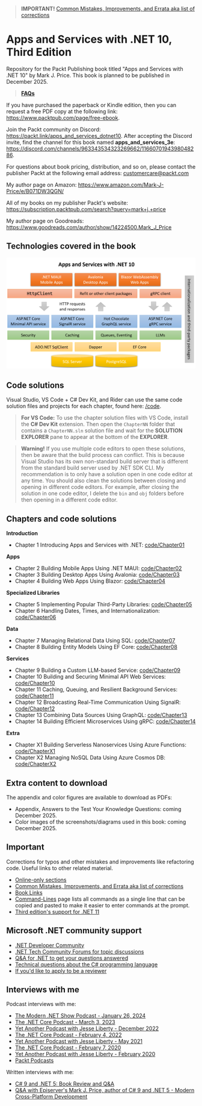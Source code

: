 > **IMPORTANT!** [Common Mistakes, Improvements, and Errata aka list of corrections](docs/errata/README.md)

# Apps and Services with .NET 10, Third Edition

Repository for the Packt Publishing book titled "Apps and Services with .NET 10" by Mark J. Price. This book is planned to be published in December 2025.

> **[FAQs](https://github.com/markjprice/markjprice/blob/main/FAQs.md)**

If you have purchased the paperback or Kindle edition, then you can request a free PDF copy at the following link: https://www.packtpub.com/page/free-ebook.

Join the Packt community on Discord: https://packt.link/apps_and_services_dotnet10. After accepting the Discord invite, find the channel for this book named **apps_and_services_3e**: https://discord.com/channels/963343534323269662/1166070194398048286.

For questions about book pricing, distribution, and so on, please contact the publisher Packt at the following email address: customercare@packt.com

My author page on Amazon: https://www.amazon.com/Mark-J-Price/e/B071DW3QGN/ 

All of my books on my publisher Packt's website: https://subscription.packtpub.com/search?query=mark+j.+price

My author page on Goodreads: https://www.goodreads.com/author/show/14224500.Mark_J_Price

## Technologies covered in the book

![Technologies covered in Apps and Services with .NET 10](docs/assets/apps-services-net10-diagram.png)

## Code solutions

Visual Studio, VS Code + C# Dev Kit, and Rider can use the same code solution files and projects for each chapter, found here: [/code](/code). 

> **For VS Code:** To use the chapter solution files with VS Code, install the **C# Dev Kit** extension. Then open the `ChapterNN` folder that contains a `ChapterNN.sln` solution file and wait for the **SOLUTION EXPLORER** pane to appear at the bottom of the **EXPLORER**.

> **Warning!** If you use multiple code editors to open these solutions, then be aware that the build process can conflict. This is because Visual Studio has its own non-standard build server that is different from the standard build server used by .NET SDK CLI. My recommendation is to only have a solution open in one code editor at any time. You should also clean the solutions between closing and opening in different code editors. For example, after closing the solution in one code editor, I delete the `bin` and `obj` folders before then opening in a different code editor.

## Chapters and code solutions

**Introduction**
- Chapter 1 Introducing Apps and Services with .NET: [code/Chapter01](code/Chapter01)

**Apps**
- Chapter 2 Building Mobile Apps Using .NET MAUI: [code/Chapter02](code/Chapter02)
- Chapter 3 Building Desktop Apps Using Avalonia: [code/Chapter03](code/Chapter03)
- Chapter 4 Building Web Apps Using Blazor: [code/Chapter04](code/Chapter04)

**Specialized Libraries**
- Chapter 5 Implementing Popular Third-Party Libraries: [code/Chapter05](code/Chapter05)
- Chapter 6 Handling Dates, Times, and Internationalization: [code/Chapter06](code/Chapter06)

**Data**
- Chapter 7 Managing Relational Data Using SQL: [code/Chapter07](code/Chapter07)
- Chapter 8 Building Entity Models Using EF Core: [code/Chapter08](code/Chapter08)

**Services**
- Chapter 9 Building a Custom LLM-based Service: [code/Chapter09](code/Chapter09)
- Chapter 10 Building and Securing Minimal API Web Services: [code/Chapter10](code/Chapter10)
- Chapter 11 Caching, Queuing, and Resilient Background Services: [code/Chapter11](code/Chapter11)
- Chapter 12 Broadcasting Real-Time Communication Using SignalR: [code/Chapter12](code/Chapter12)
- Chapter 13 Combining Data Sources Using GraphQL: [code/Chapter13](code/Chapter13)
- Chapter 14 Building Efficient Microservices Using gRPC: [code/Chapter14](code/Chapter14)

**Extra**
- Chapter X1 Building Serverless Nanoservices Using Azure Functions: [code/ChapterX1](code/ChapterX1)
- Chapter X2 Managing NoSQL Data Using Azure Cosmos DB: [code/ChapterX2](code/ChapterX2)

## Extra content to download

The appendix and color figures are available to download as PDFs:

- Appendix, Answers to the Test Your Knowledge Questions: coming December 2025.
- Color images of the screenshots/diagrams used in this book: coming December 2025.

## Important
Corrections for typos and other mistakes and improvements like refactoring code. Useful links to other related material. 
- [Online-only sections](docs/README.md)
- [Common Mistakes, Improvements, and Errata aka list of corrections](docs/errata/README.md)
- [Book Links](docs/book-links.md)
- [Command-Lines](docs/command-lines.md) page lists all commands as a single line that can be copied and pasted to make it easier to enter commands at the prompt.
- [Third edition's support for .NET 11](docs/dotnet11.md)

## Microsoft .NET community support
- [.NET Developer Community](https://dotnet.microsoft.com/platform/community)
- [.NET Tech Community Forums for topic discussions](https://techcommunity.microsoft.com/t5/net/ct-p/dotnet)
- [Q&A for .NET to get your questions answered](https://docs.microsoft.com/en-us/answers/products/dotnet)
- [Technical questions about the C# programming language](https://docs.microsoft.com/en-us/answers/topics/dotnet-csharp.html)
- [If you'd like to apply to be a reviewer](https://authors.packtpub.com/reviewers/)

## Interviews with me
Podcast interviews with me:
- [The Modern .NET Show Podcast - January 26, 2024](https://dotnetcore.show/season-6/the-net-trilogy-and-learning-net-with-mark-j-price/)
- [The .NET Core Podcast - March 3, 2023](https://dotnetcore.show/episode-117-our-perspectives-on-the-future-of-net-with-mark-j-price/)
- [Yet Another Podcast with Jesse Liberty - December 2022](https://jesseliberty.com/2022/12/10/mark-price-on-c-11-fixed/)
- [The .NET Core Podcast - February 4, 2022](https://dotnetcore.show/episode-91-c-sharp-10-and-dotnet-6-with-mark-j-price/)
- [Yet Another Podcast with Jesse Liberty - May 2021](http://jesseliberty.com/2021/05/16/mark-price-on-c9-and-net-6/)
- [The .NET Core Podcast - February 7, 2020](https://dotnetcore.show/episode-44-learning-net-core-with-mark-j-price/)
- [Yet Another Podcast with Jesse Liberty - February 2020](http://jesseliberty.com/2020/02/23/mark-price-c-net-core/)
- [Packt Podcasts](https://soundcloud.com/packt-podcasts/csharp-8-dotnet-core-3-the-evolution-of-the-microsoft-ecosystem)

Written interviews with me:
- [C# 9 and .NET 5: Book Review and Q&A](https://www.infoq.com/articles/book-interview-mark-price/?itm_source=infoq&itm_campaign=user_page&itm_medium=link)
- [Q&A with Episerver's Mark J. Price, author of C# 9 and .NET 5 - Modern Cross-Platform Development](https://www.episerver.com/articles/q-and-a-with-mark-price)
